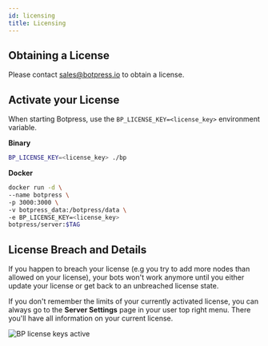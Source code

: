 ```yaml
---
id: licensing
title: Licensing
---
```


## Obtaining a License

Please contact sales@botpress.io to obtain a license.

## Activate your License

When starting Botpress, use the `BP_LICENSE_KEY=<license_key>` environment variable.

**Binary**

```bash
BP_LICENSE_KEY=<license_key> ./bp
```

**Docker**

```bash
docker run -d \
--name botpress \
-p 3000:3000 \
-v botpress_data:/botpress/data \
-e BP_LICENSE_KEY=<license_key>
botpress/server:$TAG
```

## License Breach and Details

If you happen to breach your license (e.g you try to add more nodes than allowed on your license), your bots won't work anymore until you either update your license or get back to an unbreached license state.

If you don't remember the limits of your currently activated license, you can always go to the **Server Settings** page in your user top right menu. There you'll have all information on your current license.

![BP license keys active](assets/bp-server-settings.jpg)
